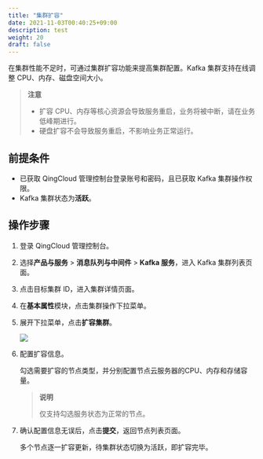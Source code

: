 ```yaml
---
title: "集群扩容"
date: 2021-11-03T00:40:25+09:00
description: test
weight: 20
draft: false
---
```


在集群性能不足时，可通过集群扩容功能来提高集群配置。Kafka 集群支持在线调整 CPU、内存、磁盘空间大小。

> **注意**
> - 扩容 CPU、内存等核心资源会导致服务重启，业务将被中断，请在业务低峰期进行。
> - 硬盘扩容不会导致服务重启，不影响业务正常运行。

## 前提条件

- 已获取 QingCloud 管理控制台登录账号和密码，且已获取 Kafka 集群操作权限。
- Kafka 集群状态为**活跃**。

## 操作步骤

1. 登录 QingCloud 管理控制台。
2. 选择**产品与服务** > **消息队列与中间件** > **Kafka 服务**，进入 Kafka 集群列表页面。
3. 点击目标集群 ID，进入集群详情页面。
4. 在**基本属性**模块，点击集群操作下拉菜单。
5. 展开下拉菜单，点击**扩容集群**。

    ![](../../../_images/expand_cluster.png)

6. 配置扩容信息。
   
    勾选需要扩容的节点类型，并分别配置节点云服务器的CPU、内存和存储容量。

    > **说明**
    > 
    > 仅支持勾选服务状态为正常的节点。

7. 确认配置信息无误后，点击**提交**，返回节点列表页面。

    多个节点逐一扩容更新，待集群状态切换为活跃，即扩容完毕。
